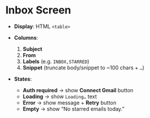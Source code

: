 # Inbox Screen

- **Display**: HTML `<table>`  
- **Columns**:  
  1. **Subject**  
  2. **From**  
  3. **Labels** (e.g. `INBOX,STARRED`)  
  4. **Snippet** (truncate body/snippet to ~100 chars + `…`)

- **States**:  
  - **Auth required** → show **Connect Gmail** button  
  - **Loading** → show `Loading…` text  
  - **Error** → show message + **Retry** button  
  - **Empty** → show “No starred emails today.”  